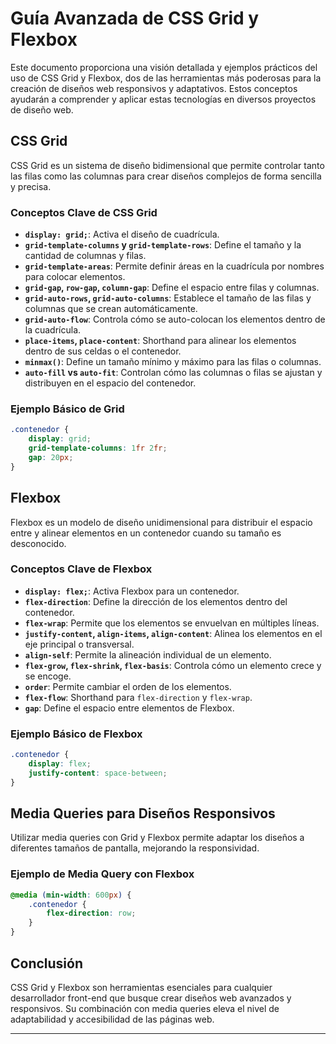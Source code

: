 
# Guía Avanzada de CSS Grid y Flexbox

Este documento proporciona una visión detallada y ejemplos prácticos del uso de CSS Grid y Flexbox, dos de las herramientas más poderosas para la creación de diseños web responsivos y adaptativos. Estos conceptos ayudarán a comprender y aplicar estas tecnologías en diversos proyectos de diseño web.

## CSS Grid

CSS Grid es un sistema de diseño bidimensional que permite controlar tanto las filas como las columnas para crear diseños complejos de forma sencilla y precisa.

### Conceptos Clave de CSS Grid

- **`display: grid;`**: Activa el diseño de cuadrícula.
- **`grid-template-columns` y `grid-template-rows`**: Define el tamaño y la cantidad de columnas y filas.
- **`grid-template-areas`**: Permite definir áreas en la cuadrícula por nombres para colocar elementos.
- **`grid-gap`, `row-gap`, `column-gap`**: Define el espacio entre filas y columnas.
- **`grid-auto-rows`, `grid-auto-columns`**: Establece el tamaño de las filas y columnas que se crean automáticamente.
- **`grid-auto-flow`**: Controla cómo se auto-colocan los elementos dentro de la cuadrícula.
- **`place-items`, `place-content`**: Shorthand para alinear los elementos dentro de sus celdas o el contenedor.
- **`minmax()`**: Define un tamaño mínimo y máximo para las filas o columnas.
- **`auto-fill` vs `auto-fit`**: Controlan cómo las columnas o filas se ajustan y distribuyen en el espacio del contenedor.

### Ejemplo Básico de Grid

```css
.contenedor {
    display: grid;
    grid-template-columns: 1fr 2fr;
    gap: 20px;
}
```

## Flexbox

Flexbox es un modelo de diseño unidimensional para distribuir el espacio entre y alinear elementos en un contenedor cuando su tamaño es desconocido.

### Conceptos Clave de Flexbox

- **`display: flex;`**: Activa Flexbox para un contenedor.
- **`flex-direction`**: Define la dirección de los elementos dentro del contenedor.
- **`flex-wrap`**: Permite que los elementos se envuelvan en múltiples líneas.
- **`justify-content`, `align-items`, `align-content`**: Alinea los elementos en el eje principal o transversal.
- **`align-self`**: Permite la alineación individual de un elemento.
- **`flex-grow`, `flex-shrink`, `flex-basis`**: Controla cómo un elemento crece y se encoge.
- **`order`**: Permite cambiar el orden de los elementos.
- **`flex-flow`**: Shorthand para `flex-direction` y `flex-wrap`.
- **`gap`**: Define el espacio entre elementos de Flexbox.

### Ejemplo Básico de Flexbox

```css
.contenedor {
    display: flex;
    justify-content: space-between;
}
```

## Media Queries para Diseños Responsivos

Utilizar media queries con Grid y Flexbox permite adaptar los diseños a diferentes tamaños de pantalla, mejorando la responsividad.

### Ejemplo de Media Query con Flexbox

```css
@media (min-width: 600px) {
    .contenedor {
        flex-direction: row;
    }
}
```

## Conclusión

CSS Grid y Flexbox son herramientas esenciales para cualquier desarrollador front-end que busque crear diseños web avanzados y responsivos. Su combinación con media queries eleva el nivel de adaptabilidad y accesibilidad de las páginas web.

---

